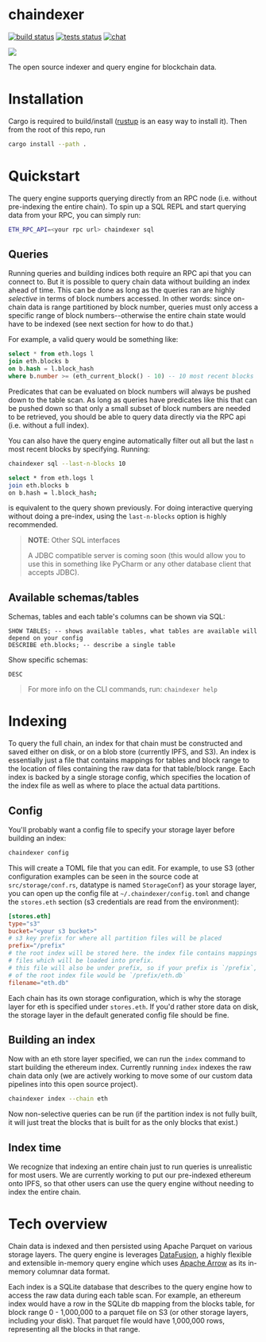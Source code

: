 # chaindexer

[![build status](https://github.com/operator-io/chaindexer/actions/workflows/build.yml/badge.svg)](https://github.com/operator-io/chaindexer/actions/workflows/build.yml)
[![tests status](https://github.com/operator-io/chaindexer/actions/workflows/test.yml/badge.svg)](https://github.com/operator-io/chaindexer/actions/workflows/test.yml)
[![chat](https://img.shields.io/badge/chat-discord-blue)](https://discord.com/invite/KkbgTVWsBS)

<img src="https://atana-public-assets.s3.amazonaws.com/Operator-Black.svg" />

The open source indexer and query engine for blockchain data.

# Installation

Cargo is required to build/install ([rustup](https://rustup.rs/) is an easy way to install it).
Then from the root of this repo, run

```sh
cargo install --path .
```

# Quickstart

The query engine supports querying directly from an RPC node (i.e. without pre-indexing
the entire chain). To spin up a SQL REPL and start querying data from your RPC, you
can simply run:

```sh
ETH_RPC_API=<your rpc url> chaindexer sql
```

## Queries

Running queries and building indices both require an RPC api that you can connect to.
But it is possible to query chain data without building an index ahead of time. This can be
done as long as the queries ran are highly _selective_ in terms of block numbers accessed.
In other words: since on-chain data is range partitioned
by block number, queries must only access a specific range of block numbers--otherwise
the entire chain state would have to be indexed (see next section for how to do that.)

For example, a valid query would be something like:

```sql
select * from eth.logs l
join eth.blocks b
on b.hash = l.block_hash
where b.number >= (eth_current_block() - 10) -- 10 most recent blocks
```

Predicates that can be evaluated on block numbers will always be pushed down to the table scan.
As long as queries have predicates like this that can be pushed down so that only a
small subset of block numbers are needed to be retrieved, you should be able to query
data directly via the RPC api (i.e. without a full index).

You can also have the query engine automatically filter out all but the last `n` most
recent blocks by specifying. Running:

```sh
chaindexer sql --last-n-blocks 10

select * from eth.logs l
join eth.blocks b
on b.hash = l.block_hash;
```

is equivalent to the query shown previously. For doing interactive querying without doing
a pre-index, using the `last-n-blocks` option is highly recommended.

> **NOTE**: Other SQL interfaces
>
> A JDBC compatible server is coming soon (this would allow you to use this in something
> like PyCharm or any other database client that accepts JDBC).

## Available schemas/tables

Schemas, tables and each table's columns can be shown via SQL:

```
SHOW TABLES; -- shows available tables, what tables are available will depend on your config
DESCRIBE eth.blocks; -- describe a single table
```

Show specific schemas:

```
DESC
```

> For more info on the CLI commands, run: `chaindexer help`

# Indexing

To query the full chain, an index for that chain must be constructed and saved either
on disk, or on a blob store (currently IPFS, and S3). An index is essentially just a file
that contains mappings for tables and block range to the location of files
containing the raw data for that table/block range. Each index is backed by a single
storage config, which specifies the location of the index file as well as where to place
the actual data partitions.

## Config

You'll probably want a config file to specify your storage layer before building an index:

```sh
chaindexer config
```

This will create a TOML file that you can edit. For example, to use S3 (other configuration
examples can be seen in the source code at `src/storage/conf.rs`, datatype is named `StorageConf`)
as your storage layer, you can open up the config file at `~/.chaindexer/config.toml`
and change the `stores.eth` section (s3 credentials are read from the environment):

```toml
[stores.eth]
type="s3"
bucket="<your s3 bucket>"
# s3 key prefix for where all partition files will be placed
prefix="/prefix"
# the root index will be stored here. the index file contains mappings to the partition
# files which will be loaded into prefix.
# this file will also be under prefix, so if your prefix is `/prefix`, the full s3 key
# of the root index file would be `/prefix/eth.db`
filename="eth.db"
```

Each chain has its own storage configuration, which is why the storage layer for eth is
specified under `stores.eth`. If you'd rather store data on disk, the storage layer in the
default generated config file should be fine.

## Building an index

Now with an eth store layer specified, we can run the `index` command to start
building the ethereum index. Currently running `index` indexes the raw chain data
only (we are actively working to move some of our custom data pipelines
into this open source project).

```sh
chaindexer index --chain eth
```

Now non-selective queries can be run (if the partition index is not fully built,
it will just treat the blocks that is built for as the only blocks that exist.)

## Index time

We recognize that indexing an entire chain just to run queries is unrealistic for most users.
We are currently working to put our pre-indexed ethereum onto IPFS, so that other users
can use the query engine without needing to index the entire chain.

# Tech overview

Chain data is indexed and then persisted using Apache Parquet on various storage layers.
The query engine is leverages [DataFusion](https://github.com/apache/arrow-datafusion),
a highly flexible and extensible in-memory query engine which uses
[Apache Arrow](https://arrow.apache.org/) as its in-memory columnar data format.

Each index is a SQLite database that describes to the query engine how to access the raw
data during each table scan. For example, an ethereum index would have a row in the SQLite db
mapping from the blocks table, for block range 0 - 1,000,000 to a parquet file on S3
(or other storage layers, including your disk). That parquet file would have 1,000,000
rows, representing all the blocks in that range.
